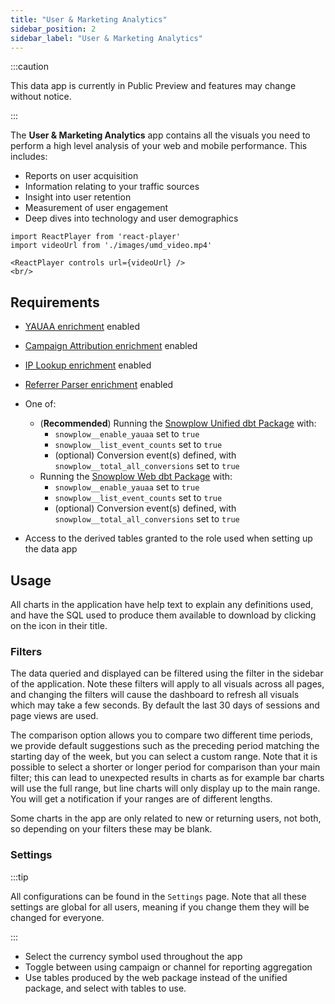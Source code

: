 ```yaml
---
title: "User & Marketing Analytics"
sidebar_position: 2
sidebar_label: "User & Marketing Analytics"
---
```


:::caution

This data app is currently in Public Preview and features may change without notice. 

:::

The **User & Marketing Analytics** app contains all the visuals you need to perform a high level analysis of your web and mobile performance. This includes: 
- Reports on user acquisition
- Information relating to your traffic sources
- Insight into user retention
- Measurement of user engagement
- Deep dives into technology and user demographics

```mdx-code-block
import ReactPlayer from 'react-player'
import videoUrl from './images/umd_video.mp4'

<ReactPlayer controls url={videoUrl} />
<br/>
```


## Requirements

- [YAUAA enrichment](/docs/enriching-your-data/available-enrichments/yauaa-enrichment/index.md) enabled
- [Campaign Attribution enrichment](/docs/enriching-your-data/available-enrichments/campaign-attribution-enrichment/index.md) enabled
- [IP Lookup enrichment](/docs/enriching-your-data/available-enrichments/ip-lookup-enrichment/index.md) enabled
- [Referrer Parser enrichment](/docs/enriching-your-data/available-enrichments/referrer-parser-enrichment/index.md) enabled

- One of:
  - (**Recommended**) Running the [Snowplow Unified dbt Package](/docs/modeling-your-data/modeling-your-data-with-dbt/dbt-models/dbt-unified-data-model/index.md) with:
    - `snowplow__enable_yauaa` set to `true`
    - `snowplow__list_event_counts` set to `true`
    - (optional) Conversion event(s) defined, with `snowplow__total_all_conversions` set to `true`
  - Running the [Snowplow Web dbt Package](/docs/modeling-your-data/modeling-your-data-with-dbt/dbt-models/legacy/dbt-web-data-model/index.md) with:
    - `snowplow__enable_yauaa` set to `true`
    - `snowplow__list_event_counts` set to `true`
    - (optional) Conversion event(s) defined, with `snowplow__total_all_conversions` set to `true`
- Access to the derived tables granted to the role used when setting up the data app

## Usage
All charts in the application have help text to explain any definitions used, and have the SQL used to produce them available to download by clicking on the icon in their title. 

### Filters
The data queried and displayed can be filtered using the filter in the sidebar of the application. Note these filters will apply to all visuals across all pages, and changing the filters will cause the dashboard to refresh all visuals which may take a few seconds. By default the last 30 days of sessions and page views are used.

The comparison option allows you to compare two different time periods, we provide default suggestions such as the preceding period matching the starting day of the week, but you can select a custom range. Note that it is possible to select a shorter or longer period for comparison than your main filter; this can lead to unexpected results in charts as for example bar charts will use the full range, but line charts will only display up to the main range. You will get a notification if your ranges are of different lengths.

Some charts in the app are only related to new or returning users, not both, so depending on your filters these may be blank.

### Settings
:::tip

All configurations can be found in the `Settings` page. Note that all these settings are global for all users, meaning if you change them they will be changed for everyone.

:::

- Select the currency symbol used throughout the app
- Toggle between using campaign or channel for reporting aggregation
- Use tables produced by the web package instead of the unified package, and select with tables to use.
